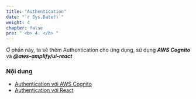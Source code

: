 ```yaml
---
title: "Authentication"
date: "`r Sys.Date()`"
weight: 4
chapter: false
pre: " <b> 4. </b> "
---
```


Ở phần này, ta sẽ thêm Authentication cho ứng dụng, sử dụng **_AWS Cognito_** và **_@aws-amplify/ui-react_**

### Nội dung

- [Authentication với AWS Cognito](4.1-AuthApi/)
- [Authentication với React](4.2-AuthFE/)
